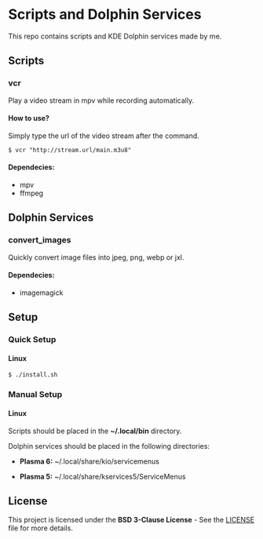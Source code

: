 # Scripts and Dolphin Services

This repo contains scripts and KDE Dolphin services made by me.

## Scripts

### vcr

Play a video stream in mpv while recording automatically.

#### How to use?

Simply type the url of the video stream after the command.

```
$ vcr "http://stream.url/main.m3u8"
```

#### Dependecies:

- mpv
- ffmpeg

## Dolphin Services

### convert_images

Quickly convert image files into jpeg, png, webp or jxl.

#### Dependecies:

- imagemagick

## Setup

### Quick Setup

#### Linux

```
$ ./install.sh
```

### Manual Setup

#### Linux

Scripts should be placed in the **~/.local/bin** directory.

Dolphin services should be placed in the following directories:

- **Plasma 6:** ~/.local/share/kio/servicemenus

- **Plasma 5:** ~/.local/share/kservices5/ServiceMenus

## License

This project is licensed under the __BSD 3-Clause License__ - See the [LICENSE](./LICENSE) file for more details.
